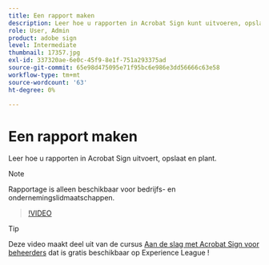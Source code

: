 ```yaml
---
title: Een rapport maken
description: Leer hoe u rapporten in Acrobat Sign kunt uitvoeren, opslaan en plannen
role: User, Admin
product: adobe sign
level: Intermediate
thumbnail: 17357.jpg
exl-id: 337320ae-6e0c-45f9-8e1f-751a293375ad
source-git-commit: 65e98d475095e71f95bc6e986e3dd56666c63e58
workflow-type: tm+mt
source-wordcount: '63'
ht-degree: 0%

---
```


# Een rapport maken

Leer hoe u rapporten in Acrobat Sign uitvoert, opslaat en plant.

>[!NOTE]
>
>Rapportage is alleen beschikbaar voor bedrijfs- en ondernemingslidmaatschappen.

>[!VIDEO](https://video.tv.adobe.com/v/17357?hidetitle=true)

>[!TIP]
>
>Deze video maakt deel uit van de cursus [Aan de slag met Acrobat Sign voor beheerders](https://experienceleague.adobe.com/?recommended=Sign-A-1-2020.2) dat is gratis beschikbaar op Experience League !
